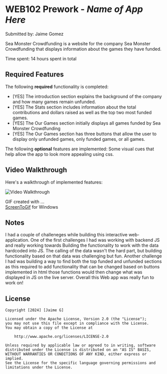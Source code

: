 # WEB102 Prework - *Name of App Here*

Submitted by: Jaime Gomez

Sea Monster Crowdfunding is a website for the company Sea Monster Crowdfunding that displays information about the games they have funded.

Time spent: 14 hours spent in total

## Required Features

The following **required** functionality is completed:

* [YES] The introduction section explains the background of the company and how many games remain unfunded.
* [YES] The Stats section includes information about the total contributions and dollars raised as well as the top two most funded games.
* [YES] The Our Games section initially displays all games funded by Sea Monster Crowdfunding
* [YES] The Our Games section has three buttons that allow the user to display only unfunded games, only funded games, or all games.

The following **optional** features are implemented:
Some visual cues that help allow the app to look more appealing using css.

## Video Walkthrough

Here's a walkthrough of implemented features:

<img src='https://imgur.com/a/aXzxFDt.gif' title='Video Walkthrough' width='' alt='Video Walkthrough' />


GIF created with ...  
[ScreenToGif](https://www.screentogif.com/) for Windows


## Notes

I had a couple of challeneges while building this interactive web-application. One of the first challenges I had was working with backend JS and really working towards Building the functionality to work with the data hardcoded into JS. The calling of the data wasn't the hard part, but building functionality based on that data was challenging but fun. Another challenge I had was building a way to find both the top funded and unfunded sections as this required to add functionality that can be changed based on buttons implemented in html those functions would then change what was displayed in JS on the live server. Overall this Web app was really fun to work on!

## License

    Copyright [2024] [Jaime G]

    Licensed under the Apache License, Version 2.0 (the "License");
    you may not use this file except in compliance with the License.
    You may obtain a copy of the License at

        http://www.apache.org/licenses/LICENSE-2.0

    Unless required by applicable law or agreed to in writing, software
    distributed under the License is distributed on an "AS IS" BASIS,
    WITHOUT WARRANTIES OR CONDITIONS OF ANY KIND, either express or implied.
    See the License for the specific language governing permissions and
    limitations under the License.
